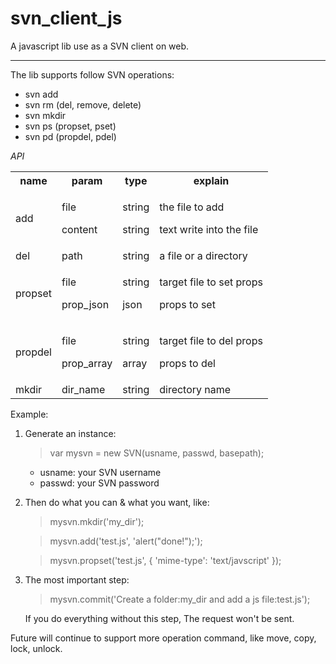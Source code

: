 svn_client_js
=============

A javascript lib use as a SVN client on web.

-------------


The lib supports follow SVN operations:

* svn add 
* svn rm (del, remove, delete)
* svn mkdir
* svn ps (propset, pset)
* svn pd (propdel, pdel)


*API*

<table>
  <tr>
    <th>name</th>
    <th>param</th>
    <th>type</th>
    <th>explain</th>
  </tr>
  <tr>
    <td>add</td>
    <td>
      <p>file</p>
      <p>content</p>
    </td>
    <td>
      <p>string</p>
      <p>string</p>
    </td>
    <td>
      <p>the file to add</p>
      <p>text write into the file</p>
    </td>
  </tr>
  <tr>
    <td>del</td>
    <td>path</td>
    <td>string</td>
    <td>a file or a directory</td>
  </tr>
  <tr>
    <td>propset</td>
    <td>
      <p>file</p>
      <p>prop_json</p>
    </td>
    <td>
      <p>string</p>
      <p>json</p>
    </td>
    <td>
      <p>target file to set props</p>
      <p>props to set</p>
    </td>
  </tr>
  <tr>
    <td>propdel</td>
    <td>
      <p>file</p>
      <p>prop_array</p>
    </td>
    <td>
      <p>string</p>
      <p>array</p>
    </td>
    <td>
      <p>target file to del props</p>
      <p>props to del</p>
    </td>
  </tr>
  <tr>
    <td>mkdir</td>
    <td>dir_name</td>
    <td>string</td>
    <td>directory name</td>
  </tr>
</table>

Example:

1.  Generate an instance:
    > var mysvn =  new SVN(usname, passwd, basepath);
       * usname: your SVN username
       * passwd: your SVN password

2.  Then do what you can & what you want, like:
    > mysvn.mkdir('my_dir');

    > mysvn.add('test.js', 'alert("done!");');

    > mysvn.propset('test.js', { 'mime-type': 'text/javscript' });

3.  The most important step:
    > mysvn.commit('Create a folder:my_dir and add a js file:test.js');

    If you do everything without this step,
    The request won't be sent.

Future will continue to support more operation command,
like move, copy, lock, unlock.
